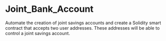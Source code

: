 # Joint_Bank_Account
Automate the creation of joint savings accounts and create a Solidity smart contract that accepts two user addresses. These addresses will be able to control a joint savings account.
